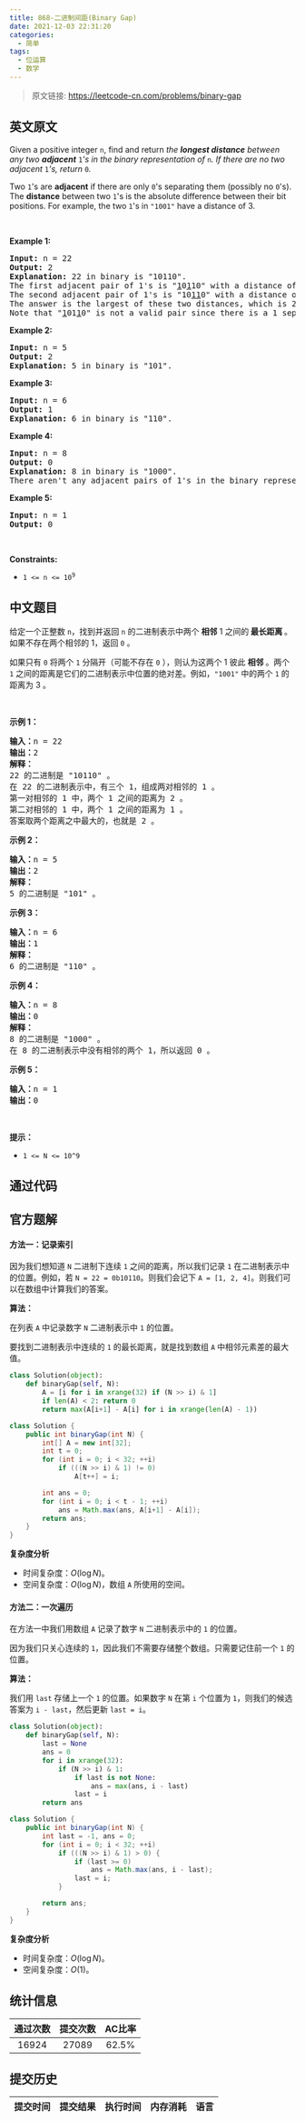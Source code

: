 ```yaml
---
title: 868-二进制间距(Binary Gap)
date: 2021-12-03 22:31:20
categories:
  - 简单
tags:
  - 位运算
  - 数学
---
```


> 原文链接: https://leetcode-cn.com/problems/binary-gap


## 英文原文
<div><p>Given a positive integer <code>n</code>, find and return <em>the <strong>longest distance</strong> between any two <strong>adjacent</strong> </em><code>1</code><em>&#39;s in the binary representation of </em><code>n</code><em>. If there are no two adjacent </em><code>1</code><em>&#39;s, return </em><code>0</code><em>.</em></p>

<p>Two <code>1</code>&#39;s are <strong>adjacent</strong> if there are only <code>0</code>&#39;s separating them (possibly no <code>0</code>&#39;s). The <b>distance</b> between two <code>1</code>&#39;s is the absolute difference between their bit positions. For example, the two <code>1</code>&#39;s in <code>&quot;1001&quot;</code> have a distance of 3.</p>

<p>&nbsp;</p>
<p><strong>Example 1:</strong></p>

<pre>
<strong>Input:</strong> n = 22
<strong>Output:</strong> 2
<strong>Explanation:</strong> 22 in binary is &quot;10110&quot;.
The first adjacent pair of 1&#39;s is &quot;<u>1</u>0<u>1</u>10&quot; with a distance of 2.
The second adjacent pair of 1&#39;s is &quot;10<u>11</u>0&quot; with a distance of 1.
The answer is the largest of these two distances, which is 2.
Note that &quot;<u>1</u>01<u>1</u>0&quot; is not a valid pair since there is a 1 separating the two 1&#39;s underlined.
</pre>

<p><strong>Example 2:</strong></p>

<pre>
<strong>Input:</strong> n = 5
<strong>Output:</strong> 2
<strong>Explanation:</strong> 5 in binary is &quot;101&quot;.
</pre>

<p><strong>Example 3:</strong></p>

<pre>
<strong>Input:</strong> n = 6
<strong>Output:</strong> 1
<strong>Explanation:</strong> 6 in binary is &quot;110&quot;.
</pre>

<p><strong>Example 4:</strong></p>

<pre>
<strong>Input:</strong> n = 8
<strong>Output:</strong> 0
<strong>Explanation:</strong> 8 in binary is &quot;1000&quot;.
There aren&#39;t any adjacent pairs of 1&#39;s in the binary representation of 8, so we return 0.
</pre>

<p><strong>Example 5:</strong></p>

<pre>
<strong>Input:</strong> n = 1
<strong>Output:</strong> 0
</pre>

<p>&nbsp;</p>
<p><strong>Constraints:</strong></p>

<ul>
	<li><code>1 &lt;= n &lt;= 10<sup>9</sup></code></li>
</ul>
</div>

## 中文题目
<div><p>给定一个正整数 <code>n</code>，找到并返回 <code>n</code> 的二进制表示中两个 <strong>相邻</strong> 1 之间的<strong> 最长距离 </strong>。如果不存在两个相邻的 1，返回 <code>0</code> 。</p>

<p>如果只有 <code>0</code> 将两个 <code>1</code> 分隔开（可能不存在 <code>0</code> ），则认为这两个 1 彼此 <strong>相邻</strong> 。两个 <code>1</code> 之间的距离是它们的二进制表示中位置的绝对差。例如，<code>"1001"</code> 中的两个 <code>1</code> 的距离为 3 。</p>

<p> </p>

<ul>
</ul>

<p><strong>示例 1：</strong></p>

<pre>
<strong>输入：</strong>n = 22
<strong>输出：</strong>2
<strong>解释：</strong>
22 的二进制是 "10110" 。
在 22 的二进制表示中，有三个 1，组成两对相邻的 1 。
第一对相邻的 1 中，两个 1 之间的距离为 2 。
第二对相邻的 1 中，两个 1 之间的距离为 1 。
答案取两个距离之中最大的，也就是 2 。
</pre>

<p><strong>示例 2：</strong></p>

<pre>
<strong>输入：</strong>n = 5
<strong>输出：</strong>2
<strong>解释：</strong>
5 的二进制是 "101" 。
</pre>

<p><strong>示例 3：</strong></p>

<pre>
<strong>输入：</strong>n = 6
<strong>输出：</strong>1
<strong>解释：</strong>
6 的二进制是 "110" 。
</pre>

<p><strong>示例 4：</strong></p>

<pre>
<strong>输入：</strong>n = 8
<strong>输出：</strong>0
<strong>解释：</strong>
8 的二进制是 "1000" 。
在 8 的二进制表示中没有相邻的两个 1，所以返回 0 。
</pre>

<p><strong>示例 5：</strong></p>

<pre>
<strong>输入：</strong>n = 1
<strong>输出：</strong>0
</pre>

<p> </p>

<p><strong>提示：</strong></p>

<ul>
	<li><code>1 <= N <= 10^9</code></li>
</ul>
</div>

## 通过代码
<RecoDemo>
</RecoDemo>


## 官方题解
####  方法一：记录索引
因为我们想知道 `N` 二进制下连续 `1` 之间的距离，所以我们记录 `1` 在二进制表示中的位置。例如，若 `N = 22 = 0b10110`。则我们会记下 `A = [1, 2, 4]`。则我们可以在数组中计算我们的答案。

**算法：**

在列表 `A` 中记录数字 `N` 二进制表示中 `1` 的位置。

要找到二进制表示中连续的 `1` 的最长距离，就是找到数组 `A` 中相邻元素差的最大值。

```python [solution1-Python]
class Solution(object):
    def binaryGap(self, N):
        A = [i for i in xrange(32) if (N >> i) & 1]
        if len(A) < 2: return 0
        return max(A[i+1] - A[i] for i in xrange(len(A) - 1))
```

```java [solution1-Java]
class Solution {
    public int binaryGap(int N) {
        int[] A = new int[32];
        int t = 0;
        for (int i = 0; i < 32; ++i)
            if (((N >> i) & 1) != 0)
                A[t++] = i;

        int ans = 0;
        for (int i = 0; i < t - 1; ++i)
            ans = Math.max(ans, A[i+1] - A[i]);
        return ans;
    }
}
```

**复杂度分析**

* 时间复杂度：$O(\log N)$。
* 空间复杂度：$O(\log N)$，数组 `A` 所使用的空间。



####  方法二：一次遍历
在方法一中我们用数组 `A` 记录了数字 `N` 二进制表示中的 `1` 的位置。

因为我们只关心连续的 `1`，因此我们不需要存储整个数组。只需要记住前一个 `1` 的位置。

**算法：**

我们用 `last` 存储上一个 `1` 的位置。如果数字 `N` 在第 `i` 个位置为 `1`，则我们的候选答案为 `i - last`，然后更新 `last = i`。

```python [solution2-Python]
class Solution(object):
    def binaryGap(self, N):
        last = None
        ans = 0
        for i in xrange(32):
            if (N >> i) & 1:
                if last is not None:
                    ans = max(ans, i - last)
                last = i
        return ans
```

```java [solution2-Java]
class Solution {
    public int binaryGap(int N) {
        int last = -1, ans = 0;
        for (int i = 0; i < 32; ++i)
            if (((N >> i) & 1) > 0) {
                if (last >= 0)
                    ans = Math.max(ans, i - last);
                last = i;
            }

        return ans;
    }
}
```

**复杂度分析**

* 时间复杂度：$O(\log N)$。
* 空间复杂度：$O(1)$。

## 统计信息
| 通过次数 | 提交次数 | AC比率 |
| :------: | :------: | :------: |
|    16924    |    27089    |   62.5%   |

## 提交历史
| 提交时间 | 提交结果 | 执行时间 |  内存消耗  | 语言 |
| :------: | :------: | :------: | :--------: | :--------: |
